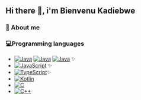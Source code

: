 ## Hi there 👋, i'm Bienvenu Kadiebwe 
### 💬 About me 

### 💻Programming languages
- [![Java](https://img.shields.io/badge/Java-8-blue.svg)](https://www.java.com/) [![Java](https://img.shields.io/badge/Java-11-blue.svg)](https://www.java.com/) [![Java](https://img.shields.io/badge/Java-17-blue.svg)](https://www.java.com/) ✨
- [![JavaScript](https://img.shields.io/badge/JavaScript-ES6-yellow.svg)](https://developer.mozilla.org/en-US/docs/Web/JavaScript) ✨
- [![TypeScript](https://img.shields.io/badge/TypeScript-4.5-blue.svg)](https://www.typescriptlang.org/)✨
- [![Kotlin](https://img.shields.io/badge/Kotlin-1.6-blue.svg)](https://kotlinlang.org/)
- [![C](https://img.shields.io/badge/C-11-blue.svg)](https://en.wikipedia.org/wiki/C_(programming_language))
- [![C++](https://img.shields.io/badge/C%2B%2B-17-blue.svg)](https://en.wikipedia.org/wiki/C%2B%2B)
<!--
**bienvenu28/bienvenu28** is a ✨ _special_ ✨ repository because its `README.md` (this file) appears on your GitHub profile.

Here are some ideas to get you started:

<!-- **
- 🔭 I’m currently working on ...
- 👯 I’m looking to collaborate on ...
- 🤔 I’m looking for help with ...
- 💬 Ask me about ...
- 😄 Pronouns: ...
- ⚡ Fun fact: ...
[![Java](https://img.shields.io/badge/Java-8-blue.svg)](https://www.java.com/)
[![JavaScript](https://img.shields.io/badge/JavaScript-ES6-yellow.svg)](https://developer.mozilla.org/en-US/docs/Web/JavaScript)
[![TypeScript](https://img.shields.io/badge/TypeScript-4.5-blue.svg)](https://www.typescriptlang.org/)
[![C](https://img.shields.io/badge/C-11-blue.svg)](https://en.wikipedia.org/wiki/C_(programming_language))
[![C++](https://img.shields.io/badge/C%2B%2B-17-blue.svg)](https://en.wikipedia.org/wiki/C%2B%2B)
[![C#](https://img.shields.io/badge/C%23-9-blue.svg)](https://docs.microsoft.com/en-us/dotnet/csharp/)
[![Kotlin](https://img.shields.io/badge/Kotlin-1.6-blue.svg)](https://kotlinlang.org/)

-->
